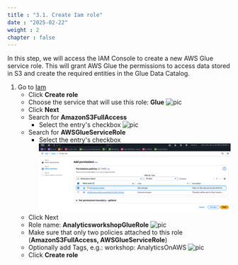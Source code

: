 ```yaml
---
title : "3.1. Create Iam role"
date : "2025-02-22"
weight : 2
chapter : false
---
```

In this step, we will access the IAM Console to create a new AWS Glue service role. This will grant AWS Glue the permissions to access data stored in S3 and create the required entities in the Glue Data Catalog.
1. Go to [Iam](https://console.aws.amazon.com/iam/home?region=us-east-1#/roles)
    - Click **Create role**
    - Choose the service that will use this role: **Glue**
    ![pic](/anworkshopaws/images/3-catalogdata/1.png)
    - Click **Next**
    - Search for **AmazonS3FullAccess**
        - Select the entry's checkbox
        ![pic](/anworkshopaws/images/3-catalogdata/2.png)
    - Search for **AWSGlueServiceRole**
        - Select the entry's checkbox
        ![pic](images/3-catalogdata/3.png)
    - Click Next
    - Role name: **AnalyticsworkshopGlueRole**
    ![pic](/anworkshopaws/images/3-catalogdata/4.png)
    - Make sure that only two policies attached to this role (**AmazonS3FullAccess, AWSGlueServiceRole**)
    - Optionally add Tags, e.g.: workshop: AnalyticsOnAWS
    ![pic](/anworkshopaws/images/3-catalogdata/5.png)
    - Click **Create role**